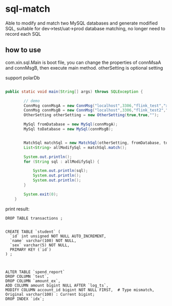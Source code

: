 # sql-match
Able to modify and match two MySQL databases and generate modified SQL, suitable for dev->test/uat->prod database matching, no longer need to record each SQL


## how to use
com.xin.sql.Main is boot file, you can change the properties of connMsaA and connMsgB, then execute main method.
otherSetting is optional setting

support polarDb


``` java

public static void main(String[] args) throws SQLException {

        // demo
        ConnMsg connMsgA = new ConnMsg("localhost",3306,"flink_test","xin","");
        ConnMsg connMsgB = new ConnMsg("localhost",3306,"flink_test2","xin","");
        OtherSetting otherSetting = new OtherSetting(true,true,"");

        MySql fromDatabase = new MySql(connMsgA);
        MySql toDatabase = new MySql(connMsgB);


        MatchSql matchSql = new MatchSql(otherSetting, fromDatabase, toDatabase);
        List<String> allModifySql = matchSql.match();

        System.out.println();
        for (String sql : allModifySql) {

            System.out.println(sql);
            System.out.println();
            System.out.println();
        }

        System.exit(0);
    }

```
print result:

``` 
DROP TABLE transactions ;


CREATE TABLE `student` (
  `id` int unsigned NOT NULL AUTO_INCREMENT,
  `name` varchar(100) NOT NULL,
  `sex` varchar(5) NOT NULL,
  PRIMARY KEY (`id`)
) ;



ALTER TABLE `spend_report`
DROP COLUMN `test`, 
DROP COLUMN `amount_ex`, 
ADD COLUMN amount bigint NULL AFTER `log_ts`, 
MODIFY COLUMN account_id bigint NOT NULL FIRST,  # Type mismatch, Original varchar(100) : Current bigint; 
DROP INDEX `idx`;

``` 
